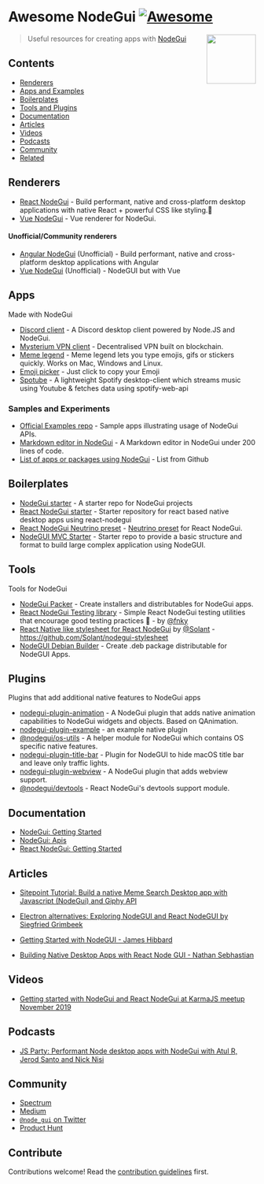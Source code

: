 # Awesome NodeGui [![Awesome](https://awesome.re/badge.svg)](https://github.com/nodegui/awesome-nodegui)

[<img src="https://github.com/nodegui/nodegui/raw/master/extras/logo/nodegui-circle.png" align="right" width="100">](https://docs.nodegui.org)

> Useful resources for creating apps with [NodeGui](https://docs.nodegui.org)

## Contents

-   [Renderers](#renderers)
-   [Apps and Examples](#apps)
-   [Boilerplates](#boilerplates)
-   [Tools and Plugins](#tools)
-   [Documentation](#documentation)
-   [Articles](#articles)
-   [Videos](#videos)
-   [Podcasts](#podcasts)
-   [Community](#community)
-   [Related](#related)

## Renderers

-   [React NodeGui](https://github.com/nodegui/react-nodegui) - Build performant, native and cross-platform desktop applications with native React + powerful CSS like styling.🚀
-   [Vue NodeGui](https://github.com/nodegui/vue-nodegui) - Vue renderer for NodeGui.

#### Unofficial/Community renderers

-   [Angular NodeGui](https://github.com/irustm/angular-nodegui) (Unofficial) - Build performant, native and cross-platform desktop applications with Angular
-   [Vue NodeGui](https://github.com/NovusTheory/vue-nodegui) (Unofficial) - NodeGUI but with Vue

## Apps

Made with NodeGui

-   [Discord client](https://github.com/ruslang02/discord-qt) - A Discord desktop client powered by Node.JS and NodeGui.
-   [Mysterium VPN client](https://github.com/mysteriumnetwork/mysterium-vpn2) - Decentralised VPN built on blockchain.
-   [Meme legend](https://github.com/master-atul/meme-legend) - Meme legend lets you type emojis, gifs or stickers quickly. Works on Mac, Windows and Linux.
-   [Emoji picker](https://github.com/slidinghotdog/emoji-picker) - Just click to copy your Emoji
-   [Spotube](https://github.com/KRTirtho/spotube) - A lightweight Spotify desktop-client which streams music using Youtube & fetches data using spotify-web-api

### Samples and Experiments

-   [Official Examples repo](https://github.com/nodegui/examples) - Sample apps illustrating usage of NodeGui APIs.
-   [Markdown editor in NodeGui](https://github.com/master-atul/mdview-nodegui) - A Markdown editor in NodeGui under 200 lines of code.
-   [List of apps or packages using NodeGui](https://github.com/nodegui/nodegui/network/dependents) - List from Github

## Boilerplates

-   [NodeGui starter](https://github.com/nodegui/nodegui-starter) - A starter repo for NodeGui projects
-   [React NodeGui starter](https://github.com/nodegui/react-nodegui-starter) - Starter repository for react based native desktop apps using react-nodegui
-   [React NodeGui Neutrino preset](https://github.com/constgen/neutrino-preset-react-nodegui) - [Neutrino preset](https://neutrinojs.org/presets/) for React NodeGui.
-   [NodeGUI MVC Starter](https://github.com/RinneganTech/nodegui-mvc-starter) - Starter repo to provide a basic structure and format to build large complex application using NodeGUI.

## Tools

Tools for NodeGui

-   [NodeGui Packer](https://github.com/nodegui/packer) - Create installers and distributables for NodeGui apps.
-   [React NodeGui Testing library](https://github.com/fnky/react-nodegui-testing-library) - Simple React NodeGui testing utilities that encourage good testing practices 🦋 - by [@fnky](https://github.com/fnky)
-   [React Native like stylesheet for React NodeGui](https://github.com/Solant/nodegui-stylesheet) by [@Solant](https://github.com/Solant) - https://github.com/Solant/nodegui-stylesheet
-   [NodeGUI Debian Builder](https://github.com/RinneganTech/nodegui-deb-builder) - Create .deb package distributable for NodeGUI Apps.

## Plugins

Plugins that add additional native features to NodeGui apps

-   [nodegui-plugin-animation](https://github.com/nodegui/nodegui-plugin-animation) - A NodeGui plugin that adds native animation capabilities to NodeGui widgets and objects. Based on QAnimation.
-   [nodegui-plugin-example](https://github.com/nodegui/nodegui-plugin-example) - an example native plugin
-   [@nodegui/os-utils](https://github.com/nodegui/os-utils) - A helper module for NodeGui which contains OS specific native features.
-   [nodegui-plugin-title-bar](https://github.com/nodegui/nodegui-plugin-title-bar) - Plugin for NodeGUI to hide macOS title bar and leave only traffic lights.
-   [nodegui-plugin-webview](https://github.com/nodegui/nodegui-plugin-webview) - A NodeGui plugin that adds webview support.
-   [@nodegui/devtools](https://github.com/nodegui/devtools) - React NodeGui's devtools support module.

## Documentation

-   [NodeGui: Getting Started](https://docs.nodegui.org/docs/guides/getting-started)
-   [NodeGui: Apis](https://docs.nodegui.org/docs/api/generated/classes/qapplication)
-   [React NodeGui: Getting Started](https://react.nodegui.org/docs/guides/getting-started/)

## Articles

-   [Sitepoint Tutorial: Build a native Meme Search Desktop app with Javascript (NodeGui) and Giphy API](https://www.sitepoint.com/build-native-desktop-gif-searcher-app-using-nodegui/)

-   [Electron alternatives: Exploring NodeGUI and React NodeGUI by Siegfried Grimbeek](https://blog.logrocket.com/electron-alternatives-exploring-nodegui-and-react-nodegui/)

-  [Getting Started with NodeGUI - James Hibbard](https://hibbard.eu/node-gui/)

- [Building Native Desktop Apps with React Node GUI - Nathan Sebhastian](https://blog.bitsrc.io/building-native-desktop-application-with-react-node-gui-2ce1b2a2164)

## Videos

-   [Getting started with NodeGui and React NodeGui at KarmaJS meetup November 2019](https://www.youtube.com/watch?v=8jH5gaEEDv4)

## Podcasts

-   [JS Party: Performant Node desktop apps with NodeGui with Atul R, Jerod Santo and Nick Nisi](https://changelog.com/jsparty/96)

## Community

-   [Spectrum](https://spectrum.chat/nodegui)
-   [Medium](https://medium.com/nodegui)
-   [`@node_gui` on Twitter](https://twitter.com/node_gui)
-   [Product Hunt](https://www.producthunt.com/posts/nodegui-2)

## Contribute

Contributions welcome! Read the [contribution guidelines](contributing.md) first.

